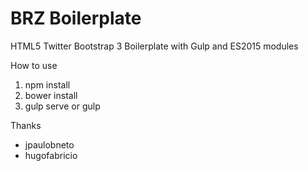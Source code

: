 # BRZ Boilerplate
HTML5 Twitter Bootstrap 3 Boilerplate with Gulp and ES2015 modules

How to use

1. npm install
2. bower install
3. gulp serve or gulp

Thanks
- jpaulobneto
- hugofabricio

